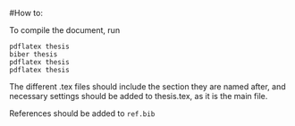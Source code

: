 #How to:

To compile the document, run 

```
pdflatex thesis
biber thesis
pdflatex thesis
pdflatex thesis
```

The different .tex files should include the section they are named after, and necessary settings should be added to thesis.tex, as it is the main file.

References should be added to `ref.bib`